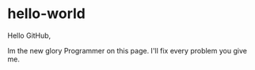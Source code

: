 # hello-world

Hello GitHub,

Im the new glory Programmer on this page. I'll fix every problem you give me.

